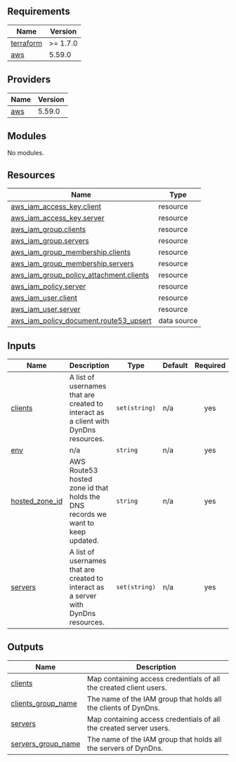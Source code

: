 <!-- BEGIN_TF_DOCS -->
## Requirements

| Name | Version |
|------|---------|
| <a name="requirement_terraform"></a> [terraform](#requirement\_terraform) | >= 1.7.0 |
| <a name="requirement_aws"></a> [aws](#requirement\_aws) | 5.59.0 |

## Providers

| Name | Version |
|------|---------|
| <a name="provider_aws"></a> [aws](#provider\_aws) | 5.59.0 |

## Modules

No modules.

## Resources

| Name | Type |
|------|------|
| [aws_iam_access_key.client](https://registry.terraform.io/providers/hashicorp/aws/5.59.0/docs/resources/iam_access_key) | resource |
| [aws_iam_access_key.server](https://registry.terraform.io/providers/hashicorp/aws/5.59.0/docs/resources/iam_access_key) | resource |
| [aws_iam_group.clients](https://registry.terraform.io/providers/hashicorp/aws/5.59.0/docs/resources/iam_group) | resource |
| [aws_iam_group.servers](https://registry.terraform.io/providers/hashicorp/aws/5.59.0/docs/resources/iam_group) | resource |
| [aws_iam_group_membership.clients](https://registry.terraform.io/providers/hashicorp/aws/5.59.0/docs/resources/iam_group_membership) | resource |
| [aws_iam_group_membership.servers](https://registry.terraform.io/providers/hashicorp/aws/5.59.0/docs/resources/iam_group_membership) | resource |
| [aws_iam_group_policy_attachment.clients](https://registry.terraform.io/providers/hashicorp/aws/5.59.0/docs/resources/iam_group_policy_attachment) | resource |
| [aws_iam_policy.server](https://registry.terraform.io/providers/hashicorp/aws/5.59.0/docs/resources/iam_policy) | resource |
| [aws_iam_user.client](https://registry.terraform.io/providers/hashicorp/aws/5.59.0/docs/resources/iam_user) | resource |
| [aws_iam_user.server](https://registry.terraform.io/providers/hashicorp/aws/5.59.0/docs/resources/iam_user) | resource |
| [aws_iam_policy_document.route53_upsert](https://registry.terraform.io/providers/hashicorp/aws/5.59.0/docs/data-sources/iam_policy_document) | data source |

## Inputs

| Name | Description | Type | Default | Required |
|------|-------------|------|---------|:--------:|
| <a name="input_clients"></a> [clients](#input\_clients) | A list of usernames that are created to interact as a client with DynDns resources. | `set(string)` | n/a | yes |
| <a name="input_env"></a> [env](#input\_env) | n/a | `string` | n/a | yes |
| <a name="input_hosted_zone_id"></a> [hosted\_zone\_id](#input\_hosted\_zone\_id) | AWS Route53 hosted zone id that holds the DNS records we want to keep updated. | `string` | n/a | yes |
| <a name="input_servers"></a> [servers](#input\_servers) | A list of usernames that are created to interact as a server with DynDns resources. | `set(string)` | n/a | yes |

## Outputs

| Name | Description |
|------|-------------|
| <a name="output_clients"></a> [clients](#output\_clients) | Map containing access credentials of all the created client users. |
| <a name="output_clients_group_name"></a> [clients\_group\_name](#output\_clients\_group\_name) | The name of the IAM group that holds all the clients of DynDns. |
| <a name="output_servers"></a> [servers](#output\_servers) | Map containing access credentials of all the created server users. |
| <a name="output_servers_group_name"></a> [servers\_group\_name](#output\_servers\_group\_name) | The name of the IAM group that holds all the servers of DynDns. |
<!-- END_TF_DOCS -->